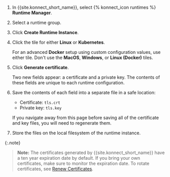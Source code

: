 <!-- Shared between Konnect gateway runtime config topics: Docker, Kubernetes, and kong.conf -->
1. In {{site.konnect_short_name}}, select {% konnect_icon runtimes %}
**Runtime Manager**.

1. Select a runtime group.

1. Click **Create Runtime Instance**.

1. Click the tile for either **Linux** or **Kubernetes**.

    For an advanced **Docker** setup using custom configuration values, use
    either tile. Don't use the **MacOS**, **Windows**, or **Linux (Docker)** tiles.

1. Click **Generate certificate**.

    Two new fields appear: a certificate and a private key.
    The contents of these fields are unique to each runtime configuration.

1. Save the contents of each field into a separate file in a safe location:

    * Certificate: `tls.crt`
    * Private key: `tls.key`

    If you navigate away from this page before saving all of the
    certificate and key files, you will need to regenerate them.

1. Store the files on the local filesystem of the runtime instance.

{:.note}
> **Note:** The certificates generated by {{site.konnect_short_name}} have a ten year expiration
date by default. If you bring your own certificates, make sure to monitor the
expiration date. To rotate certificates, see
[Renew Certificates](/konnect/runtime-manager/runtime-instances/renew-certificates).
